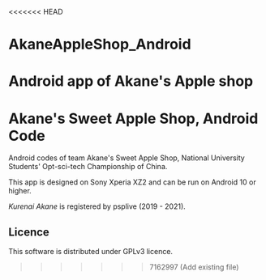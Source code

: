 <<<<<<< HEAD
# AkaneAppleShop_Android
Android app of Akane's Apple shop
=======
# Akane's Sweet Apple Shop, Android Code
Android codes of team Akane's Sweet Apple Shop, National University Students' Opt-sci-tech Championship of China.

This app is designed on Sony Xperia XZ2 and can be run on Android 10 or higher.

_Kurenai Akane_ is registered by psplive (2019 - 2021).

## Licence
This software is distributed under GPLv3 licence.
>>>>>>> 7162997 (Add existing file)
